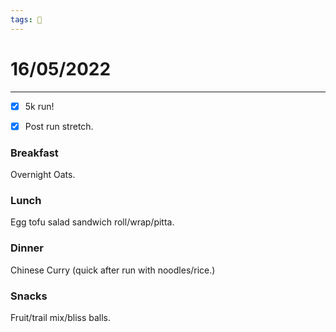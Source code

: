 ```yaml
---
tags: 📆
---
```


# 16/05/2022
---

- [x] 5k run!
- [x] Post run stretch.


### Breakfast

Overnight Oats.


### Lunch

Egg tofu salad sandwich roll/wrap/pitta.


### Dinner

Chinese Curry (quick after run with noodles/rice.)


### Snacks

Fruit/trail mix/bliss balls.



